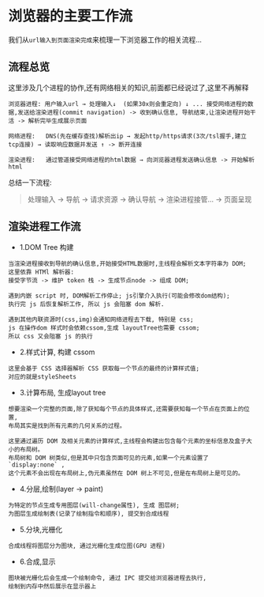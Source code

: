 # 浏览器的主要工作流
我们从`url输入到页面渲染完成`来梳理一下浏览器工作的相关流程...
## 流程总览
这里涉及几个进程的协作,还有网络相关的知识,前面都已经说过了,这里不再解释
```
浏览器进程: 用户输入url → 处理输入↓  (如果30x则会重定向) ↓ ... 接受网络进程的数据,发送给渲染进程(commit navigation) -> 收到确认信息, 导航结束,让渲染进程开始干活 -> 解析完毕生成展示页面

网络进程:   DNS(先在缓存查找)解析出ip → 发起http/https请求(3次/tsl握手,建立tcp连接) → 读取响应数据并发送 ↑ -> 断开连接

渲染进程:   通过管道接受网络进程的html数据 → 向浏览器进程发送确认信息 -> 开始解析html
```
总结一下流程:
> 处理输入 -> 导航 -> 请求资源 -> 确认导航 -> 渲染进程接管... -> 页面呈现

## 渲染进程工作流
- 1.DOM Tree 构建
```
当渲染进程接收到导航的确认信息,开始接受HTML数据时,主线程会解析文本字符串为 DOM;
这里依靠 HTMl 解析器: 
接受字节流 -> 维护 token 栈 -> 生成节点node -> 组成 DOM;

遇到内嵌 script 时, DOM解析工作停止; js引擎介入执行(可能会修改dom结构);
执行完 js 后恢复解析工作, 所以 js 会阻塞 dom 解析.

遇到其他内联资源时(css,img)会通知网络进程去下载, 特别是 css;
js 在操作dom 样式时会依赖cssom,生成 layoutTree也需要 cssom; 
所以 css 又会阻塞 js 的执行

```
- 2.样式计算, 构建 cssom
```
这里会基于 CSS 选择器解析 CSS 获取每一个节点的最终的计算样式值;
对应的就是styleSheets
```
- 3.计算布局, 生成layout tree
```
想要渲染一个完整的页面,除了获知每个节点的具体样式,还需要获知每一个节点在页面上的位置,
布局其实是找到所有元素的几何关系的过程。

这里通过遍历 DOM 及相关元素的计算样式,主线程会构建出包含每个元素的坐标信息及盒子大小的布局树。
布局树和 DOM 树类似,但是其中只包含页面可见的元素,如果一个元素设置了 `display:none` ,
这个元素不会出现在布局树上,伪元素虽然在 DOM 树上不可见,但是在布局树上是可见的。
```
- 4.分层,绘制(layer -> paint)
```
为特定的节点生成专用图层(will-change属性), 生成 图层树;
为图层生成绘制表(记录了绘制指令和顺序), 提交到合成线程
```
- 5.分块,光栅化
```
合成线程将图层分为图块, 通过光栅化生成位图(GPU 进程)
```
- 6.合成,显示
```
图块被光栅化后会生成一个绘制命令, 通过 IPC 提交给浏览器进程去执行,
绘制到内存中然后展示在显示器上
```